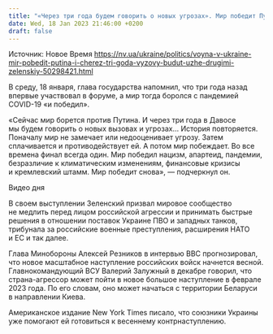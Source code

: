 ```yaml
---
title: "«Через три года будем говорить о новых угрозах». Мир победит Путина — Зеленский"
date: Wed, 18 Jan 2023 21:46:00 +0200
draft: false
---
```

Источник: Новое Время https://nv.ua/ukraine/politics/voyna-v-ukraine-mir-pobedit-putina-i-cherez-tri-goda-vyzovy-budut-uzhe-drugimi-zelenskiy-50298421.html


 В среду, 18 января, глава государства напомнил, что три года назад впервые участвовал в форуме, а мир тогда боролся с пандемией COVID-19 «и победил».

«Сейчас мир борется против Путина. И через три года в Давосе мы будем говорить о новых вызовах и угрозах… История повторяется. Поначалу мир не замечает или недооценивает угрозу. Затем сплачивается и противодействует ей. А потом мир побеждает. Во все времена финал всегда один. Мир победил нацизм, апартеид, пандемии, безразличие к климатическим изменениям, финансовые кризисы и кремлевский штамм. Мир победит снова», — подчеркнул он.

  Видео дня   

В своем выступлении Зеленский призвал мировое сообщество не медлить перед лицом российской агрессии и принимать быстрые решения в отношении поставок Украине ПВО и западных танков, трибунала за российские военные преступления, расширения НАТО и ЕС и так далее.

Глава Минобороны Алексей Резников в интервью BBC прогнозировал, что новое масштабное наступление российских войск начнется весной. Главнокомандующий ВСУ Валерий Залужный в декабре говорил, что страна-агрессор может пойти в новое большое наступление в феврале 2023 года. По его словам, оно может начаться с территории Беларуси в направлении Киева.

Американское издание New York Times писало, что союзники Украины уже помогают ей готовиться к весеннему контрнаступлению.
